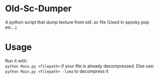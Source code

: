 # Old-Sc-Dumper
A python script that dump texture from old .sc file (Used in spooky pop etc...)

# Usage

Run it with: <br /> `python Main.py <filepath>` if your file is already decompressed.
Else use: <br /> `python Main.py <filepath> -lzma` to decompress it
